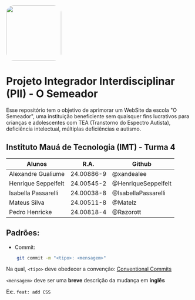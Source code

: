 <image src="./src/images/logo.png" width="150" style="border-radius:20px"/>

# Projeto Integrador Interdisciplinar (PII) - O Semeador

Esse repositório tem o objetivo de aprimorar um WebSite da escola "O Semeador", uma instituição beneficiente sem quaisquer fins lucrativos para crianças e adolescentes com TEA (Transtorno do Espectro Autista), deficiência intelectual, múltiplas deficiências e autismo.

## Instituto Mauá de Tecnologia (IMT) - Turma 4

| Alunos              | R.A.       | Github              |
| ------------------- | ---------- | ------------------- |
| Alexandre Gualiume  | 24.00886-9 | @xandealee          |
| Henrique Seppelfelt | 24.00545-2 | @HenriqueSeppelfelt |
| Isabella Passarelli | 24.00038-8 | @IsabellaPassarelli |
| Mateus Silva        | 24.00511-8 | @Matelz             |
| Pedro Henricke      | 24.00818-4 | @Razorott           |

## Padrões:

- Commit:

```bash
    git commit -m "<tipo>: <mensagem>"
```

Na qual, `<tipo>` deve obedecer a convenção:
[Conventional Commits](https://www.conventionalcommits.org/en/v1.0.0/)

`<mensagem>` deve ser uma **breve** descrição da mudança em **inglês**

Ex:. `feat: add CSS`
